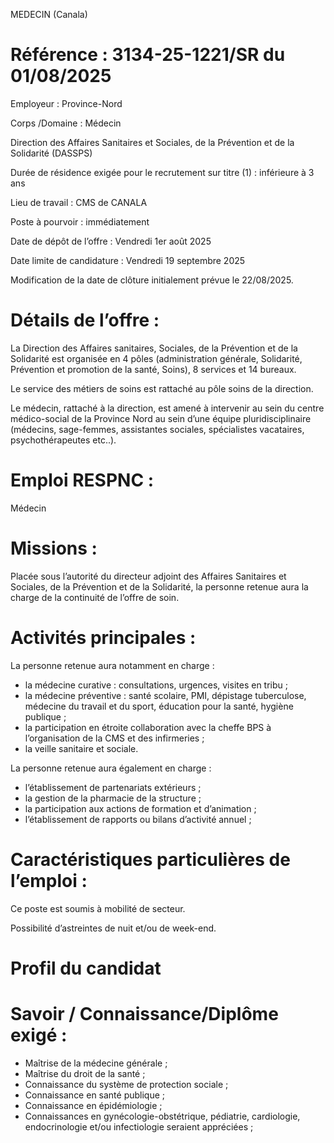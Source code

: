 
MEDECIN (Canala)

# Référence : 3134-25-1221/SR du 01/08/2025

Employeur : Province-Nord

Corps /Domaine : Médecin

Direction des Affaires Sanitaires et Sociales, de la Prévention et de la Solidarité (DASSPS)

Durée de résidence exigée pour le recrutement sur titre (1) : inférieure à 3 ans

Lieu de travail : CMS de CANALA

Poste à pourvoir : immédiatement

Date de dépôt de l’offre : Vendredi 1er août 2025

Date limite de candidature : Vendredi 19 septembre 2025

Modification de la date de clôture initialement prévue le 22/08/2025.

# Détails de l’offre :

La Direction des Affaires sanitaires, Sociales, de la Prévention et de la Solidarité est organisée en 4 pôles (administration générale, Solidarité, Prévention et promotion de la santé, Soins), 8 services et 14 bureaux.

Le service des métiers de soins est rattaché au pôle soins de la direction.

Le médecin, rattaché à la direction, est amené à intervenir au sein du centre médico-social de la Province Nord au sein d’une équipe pluridisciplinaire (médecins, sage-femmes, assistantes sociales, spécialistes vacataires, psychothérapeutes etc..).

# Emploi RESPNC :

Médecin

# Missions :

Placée sous l’autorité du directeur adjoint des Affaires Sanitaires et Sociales, de la Prévention et de la Solidarité, la personne retenue aura la charge de la continuité de l’offre de soin.

# Activités principales :

La personne retenue aura notamment en charge :

- la médecine curative : consultations, urgences, visites en tribu ;
- la médecine préventive : santé scolaire, PMI, dépistage tuberculose, médecine du travail et du sport, éducation pour la santé, hygiène publique ;
- la participation en étroite collaboration avec la cheffe BPS à l’organisation de la CMS et des infirmeries ;
- la veille sanitaire et sociale.

La personne retenue aura également en charge :

- l’établissement de partenariats extérieurs ;
- la gestion de la pharmacie de la structure ;
- la participation aux actions de formation et d’animation ;
- l’établissement de rapports ou bilans d’activité annuel ;

# Caractéristiques particulières de l’emploi :

Ce poste est soumis à mobilité de secteur.

Possibilité d’astreintes de nuit et/ou de week-end.

# Profil du candidat

# Savoir / Connaissance/Diplôme exigé :

- Maîtrise de la médecine générale ;
- Maîtrise du droit de la santé ;
- Connaissance du système de protection sociale ;
- Connaissance en santé publique ;
- Connaissance en épidémiologie ;
- Connaissances en gynécologie-obstétrique, pédiatrie, cardiologie, endocrinologie et/ou infectiologie seraient appréciées ;


